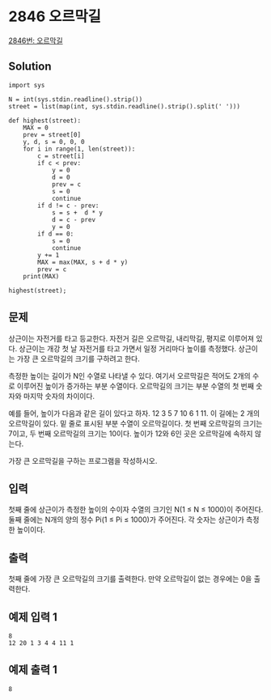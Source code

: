 # 2846 오르막길

[2846번: 오르막길](https://www.acmicpc.net/problem/2846)

## Solution

    import sys
    
    N = int(sys.stdin.readline().strip())
    street = list(map(int, sys.stdin.readline().strip().split(' ')))
    
    def highest(street):
        MAX = 0
        prev = street[0]
        y, d, s = 0, 0, 0
        for i in range(1, len(street)):
            c = street[i]
            if c < prev:
                y = 0
                d = 0
                prev = c
                s = 0
                continue
            if d != c - prev:
                s = s +  d * y
                d = c - prev
                y = 0
            if d == 0:
                s = 0
                continue
            y += 1
            MAX = max(MAX, s + d * y)
            prev = c
        print(MAX)
    
    highest(street);
    

## 문제

상근이는 자전거를 타고 등교한다. 자전거 길은 오르막길, 내리막길, 평지로 이루어져 있다. 상근이는 개강 첫 날 자전거를 타고 가면서 일정 거리마다 높이를 측정했다. 상근이는 가장 큰 오르막길의 크기를 구하려고 한다.

측정한 높이는 길이가 N인 수열로 나타낼 수 있다. 여기서 오르막길은 적어도 2개의 수로 이루어진 높이가 증가하는 부분 수열이다. 오르막길의 크기는 부분 수열의 첫 번째 숫자와 마지막 숫자의 차이이다.

예를 들어, 높이가 다음과 같은 길이 있다고 하자. 12 3 5 7 10 6 1 11. 이 길에는 2 개의 오르막길이 있다. 밑 줄로 표시된 부분 수열이 오르막길이다. 첫 번째 오르막길의 크기는 7이고, 두 번째 오르막길의 크기는 10이다. 높이가 12와 6인 곳은 오르막길에 속하지 않는다.

가장 큰 오르막길을 구하는 프로그램을 작성하시오.

## 입력

첫째 줄에 상근이가 측정한 높이의 수이자 수열의 크기인 N(1 ≤ N ≤ 1000)이 주어진다. 둘째 줄에는 N개의 양의 정수 Pi(1 ≤ Pi ≤ 1000)가 주어진다. 각 숫자는 상근이가 측정한 높이이다.

## 출력

첫째 줄에 가장 큰 오르막길의 크기를 출력한다. 만약 오르막길이 없는 경우에는 0을 출력한다.

## 예제 입력 1

    8
    12 20 1 3 4 4 11 1

## 예제 출력 1

    8